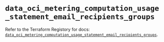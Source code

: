 # `data_oci_metering_computation_usage_statement_email_recipients_groups`

Refer to the Terraform Registory for docs: [`data_oci_metering_computation_usage_statement_email_recipients_groups`](https://registry.terraform.io/providers/oracle/oci/6.18.0/docs/data-sources/metering_computation_usage_statement_email_recipients_groups).
